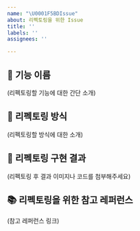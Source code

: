 ```yaml
---
name: "\U0001F5BDIssue"
about: 리펙토링을 위한 Issue
title: ''
labels: ''
assignees: ''

---
```


## 🍦 기능 이름 
(리펙토링할 기능에 대한 간단 소개)
<br>
## 🍭 리펙토링 방식
(리펙토링할 방식에 대한 소개)
<br>
## 🍪 리펙토링 구현 결과
(리펙토링 후 결과 이미지나 코드를 첨부해주세요)
<br>
## 📚 리펙토링을 위한 참고 레퍼런스
(참고 레퍼런스 링크)
